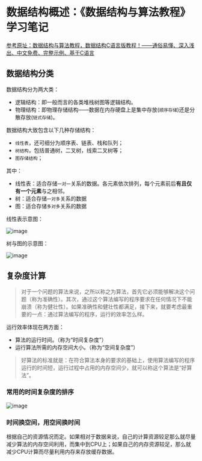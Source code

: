 # 数据结构概述：《数据结构与算法教程》学习笔记

[参考原址：数据结构与算法教程，数据结构C语言版教程！——通俗易懂、深入浅出、中文免费、完整示例、基于C语言](http://data.biancheng.net/)

## 数据结构分类

数据结构分为两大类：
- 逻辑结构：即一般而言的各类堆栈树图等逻辑结构。
- 物理结构：即物理存储结构——数据在内存硬盘上是集中存放(`顺序存储`)还是分散存放(`链式存储`)。

数据结构大致包含以下几种存储结构：
- `线性表`，还可细分为顺序表、链表、栈和队列；
- `树结构`，包括普通树，二叉树，线索二叉树等；
- `图存储结构`；

其中：
- 线性表：适合存储`一对一`关系的数据。各元素依次排列，每个元素前后**有且仅有一个元素**与之相邻。
- 树：适合存储`一对多`关系的数据
- 图：适合存储`多对多`关系的数据


线性表示意图：

![image](https://user-images.githubusercontent.com/14041622/52847195-8035ec00-3146-11e9-9c54-1dfd4487910f.png)


树与图的示意图：

![image](https://user-images.githubusercontent.com/14041622/52847337-de62cf00-3146-11e9-9851-5fa52985b282.png)


## 复杂度计算

> 对于一个问题的算法来说，之所以称之为算法，首先它必须能够解决这个问题（称为准确性）。其次，通过这个算法编写的程序要求在任何情况下不能崩溃（称为健壮性）。如果准确性和健壮性都满足，接下来，就要考虑最重要的一点：通过算法编写的程序，运行的效率怎么样。

运行效率体现在两方面：
- 算法的运行时间。（称为“时间复杂度”）
- 运行算法所需的内存空间大小。（称为“空间复杂度”）

> 好算法的标准就是：在符合算法本身的要求的基础上，使用算法编写的程序运行的时间短，运行过程中占用的内存空间少，就可以称这个算法是“好算法”。


### 常用的时间复杂度的排序

![image](https://user-images.githubusercontent.com/14041622/52847399-094d2300-3147-11e9-83b5-20a563ecf658.png)


### 时间换空间，用空间换时间

根据自己的资源情况而定。如果相对于数据来说，自己的计算资源较足那么就尽量减少算法的内存空间利用，而集中到CPU上；如果自己的内存资源较足，那么就减少CPU计算而尽量利用内存来存放缓存数据。